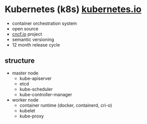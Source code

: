 # Kubernetes (k8s) [kubernetes.io](https://kubernetes.io) 
- container orchestration system
- open source
- [cncf.io](https://cncf.io) project
- semantic versioning
- 12 month release cycle

## structure
- master node
  - kube-apiserver
  - etcd
  - kube-scheduler
  - kube-controller-manager
- worker node
  - container runtime (docker, containerd, cri-o)
  - kubelet
  - kube-proxy